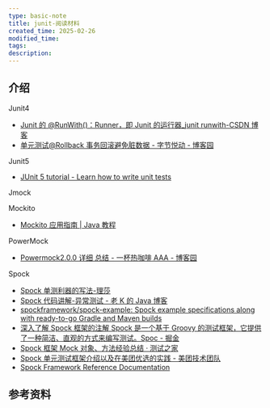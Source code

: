 ```yaml
---
type: basic-note
title: junit-阅读材料
created_time: 2025-02-26
modified_time:
tags:
description:
---
```


## 介绍

Junit4

- [Junit 的 @RunWith()：Runner，即 Junit 的运行器\_junit runwith-CSDN 博客](https://blog.csdn.net/u011835956/article/details/113950577)
- [单元测试@Rollback 事务回滚避免脏数据 - 字节悦动 - 博客园](https://www.cnblogs.com/better-farther-world2099/articles/17115126.html)

Junit5

- [JUnit 5 tutorial - Learn how to write unit tests](https://www.vogella.com/tutorials/JUnit/article.html)

Jmock

Mockito

- [Mockito 应用指南 | Java 教程](https://hezhiqiang8909.gitbook.io/java/docs/javalib/mockito)

PowerMock

- [Powermock2.0.0 详细 总结 - 一杯热咖啡 AAA - 博客园](https://www.cnblogs.com/AdaiCoffee/p/10700097.html)

Spock

- [Spock 单测利器的写法-理莎](https://tech.taobao.org/news/tusv18)
- [Spock 代码讲解-异常测试 - 老 K 的 Java 博客](https://javakk.com/292.html)
- [spockframework/spock-example: Spock example specifications along with ready-to-go Gradle and Maven builds](https://github.com/spockframework/spock-example)
- [深入了解 Spock 框架的注解 Spock 是一个基于 Groovy 的测试框架，它提供了一种简洁、直观的方式来编写测试。Spoc - 掘金](https://juejin.cn/post/7278973147474231356)
- [Spock 框架 Mock 对象、方法经验总结 · 测试之家](https://testerhome.com/topics/32175)
- [Spock 单元测试框架介绍以及在美团优选的实践 - 美团技术团队](https://tech.meituan.com/2021/08/06/spock-practice-in-meituan.html)
- [Spock Framework Reference Documentation](https://spockframework.org/spock/docs/2.4-SNAPSHOT/all_in_one.html)

## 参考资料
